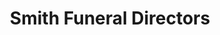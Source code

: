 ---
title: "Smith Funeral Directors"
url: /felixstowe/smith-funeral-directors/
shop: funeral directors
---